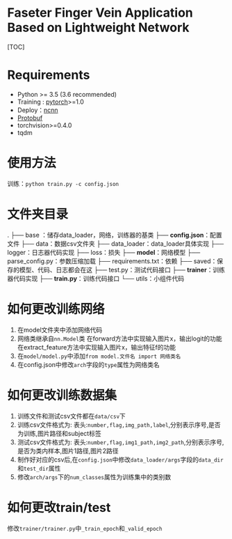 # Faseter Finger Vein Application Based on Lightweight Network

[TOC]

# Requirements

- Python \>= 3.5 (3.6 recommended)
- Training : [pytorch](https://github.com/pytorch/pytorch)>=1.0
- Deploy：[ncnn](https://github.com/Tencent/ncnn)
- [Protobuf](https://gist.github.com/diegopacheco/cd795d36e6ebcd2537cd18174865887b)
- torchvision>=0.4.0
- tqdm

# 使用方法

训练：`python train.py -c config.json`

# 文件夹目录

.
├── base ：储存data_loader，网络，训练器的基类
├── **config.json**：配置文件
├── data：数据csv文件夹
├── data_loader：data_loader具体实现
├── logger：日志器代码实现
├── loss：损失
├── **model**：网络模型
├── parse_config.py：参数压缩加载
├── requirements.txt：依赖
├── saved：保存的模型、代码、日志都会在这
├── test.py：测试代码接口
├── **trainer**：训练器代码实现
├── **train.py**：训练代码接口
└── utils：小组件代码

# 如何更改训练网络

1. 在model文件夹中添加网络代码
2. 网络类继承自`nn.Model`类
   在forward方法中实现输入图片x，输出logit的功能
   在extract_feature方法中实现输入图片x，输出特征f的功能
3. 在`model/model.py`中添加`from model.文件名 import 网络类名`
4. 在config.json中修改`arch`字段的`type`属性为网络类名

# 如何更改训练数据集

1. 训练文件和测试csv文件都在`data/csv`下
2. 训练csv文件格式为: 表头:`number,flag,img_path,label`,分别表示序号,是否为训练,图片路径和subject标签
3. 测试csv文件格式为: 表头:`number,flag,img1_path,img2_path`,分别表示序号,是否为类内样本,图片1路径,图片2路径
4. 制作好对应的csv后,在`config.json`中修改`data_loader/args`字段的`data_dir`和`test_dir`属性
5. 修改`arch/args`下的`num_classes`属性为训练集中的类别数

# 如何更改train/test

修改`trainer/trainer.py`中`_train_epoch`和`_valid_epoch`

